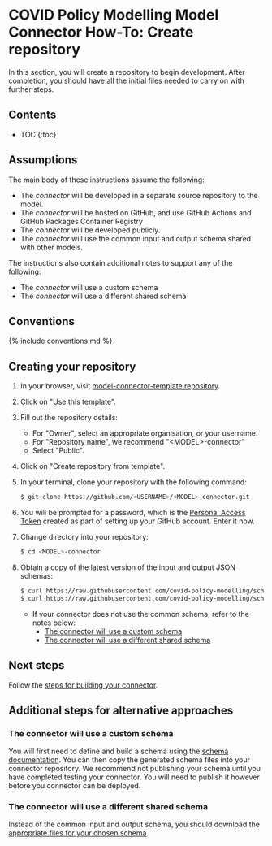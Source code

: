 # COVID Policy Modelling Model Connector How-To: Create repository

In this section, you will create a repository to begin development.
After completion, you should have all the initial files needed to carry on with further steps.

## Contents

* TOC
{:toc}

## Assumptions

The main body of these instructions assume the following:

* The *connector* will be developed in a separate source repository to the model.
* The *connector* will be hosted on GitHub, and use GitHub Actions and GitHub Packages Container Registry
* The *connector* will be developed publicly.
* The *connector* will use the common input and output schema shared with other models.

The instructions also contain additional notes to support any of the following:

* The *connector* will use a custom schema
* The *connector* will use a different shared schema

## Conventions

{% include conventions.md %}

## Creating your repository

1. In your browser, visit [model-connector-template repository](https://github.com/covid-policy-modelling/model-connector-template).

1. Click on "Use this template".

1. Fill out the repository details:
    * For "Owner", select an appropriate organisation, or your username.
    * For "Repository name", we recommend "&lt;MODEL&gt;-connector"
    * Select "Public".

1. Click on "Create repository from template".

1. In your terminal, clone your repository with the following command:

   ```bash
   $ git clone https://github.com/<USERNAME>/<MODEL>-connector.git
   ```

1. You will be prompted for a password, which is the [Personal Access Token](https://docs.github.com/en/authentication/keeping-your-account-and-data-secure/creating-a-personal-access-token) created as part of setting up your GitHub account.
   Enter it now.

1. Change directory into your repository:

   ```bash
   $ cd <MODEL>-connector
   ```

1. Obtain a copy of the latest version of the input and output JSON schemas:

   ```bash
   $ curl https://raw.githubusercontent.com/covid-policy-modelling/schemas/main/schema/input-common.json -o input-schema.json
   $ curl https://raw.githubusercontent.com/covid-policy-modelling/schemas/main/schema/output-common.json -o output-schema.json
   ```

   * If your connector does not use the common schema, refer to the notes below:
     * [The connector will use a custom schema](#the-connector-will-use-a-custom-schema)
     * [The connector will use a different shared schema](#the-connector-will-use-a-different-shared-schema)

## Next steps

Follow the [steps for building your connector](build.md).

## Additional steps for alternative approaches

### The connector will use a custom schema

You will first need to define and build a schema using the [schema documentation](https://github.com/covid-policy-modelling/schemas/#adding--documenting-schemas).
You can then copy the generated schema files into your connector repository.
We recommend not publishing your schema until you have completed testing your connector.
You will need to publish it however before you connector can be deployed.

### The connector will use a different shared schema

Instead of the common input and output schema, you should download the [appropriate files for your chosen schema](https://github.com/covid-policy-modelling/schemas/tree/main/schema).
